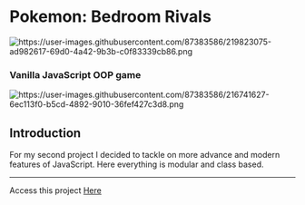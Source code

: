<h1><name>Pokemon: Bedroom Rivals</name></h1>

![<logo>https://user-images.githubusercontent.com/87383586/219823075-ad982617-69d0-4a42-9b3b-c0f83339cb86.png</logo>](https://user-images.githubusercontent.com/87383586/219823075-ad982617-69d0-4a42-9b3b-c0f83339cb86.png)

<h3> Vanilla JavaScript OOP game </h2>

![<image>https://user-images.githubusercontent.com/87383586/216741627-6ec113f0-b5cd-4892-9010-36fef427c3d8.png</image>](https://user-images.githubusercontent.com/87383586/216741627-6ec113f0-b5cd-4892-9010-36fef427c3d8.png)

<h2> Introduction </h2>
<p><description>For my second project I decided to tackle on more advance and modern features of JavaScript. Here everything is modular and class based.</description></p>

<hr>
Access this project <a href=https://magnificent-pudding-b339db.netlify.app" target="_blank" website="<website>https://magnificent-pudding-b339db.netlify.app</website>" >Here</a>
